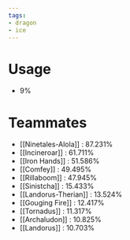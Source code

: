```yaml
---
tags:
- dragon
- ice
---
```

# Usage
- 9%
# Teammates
- [[Ninetales-Alola]] : 87.231%
- [[Incineroar]] : 61.711%
- [[Iron Hands]] : 51.586%
- [[Comfey]] : 49.495%
- [[Rillaboom]] : 47.945%
- [[Sinistcha]] : 15.433%
- [[Landorus-Therian]] : 13.524%
- [[Gouging Fire]] : 12.417%
- [[Tornadus]] : 11.317%
- [[Archaludon]] : 10.825%
- [[Landorus]] : 10.703%